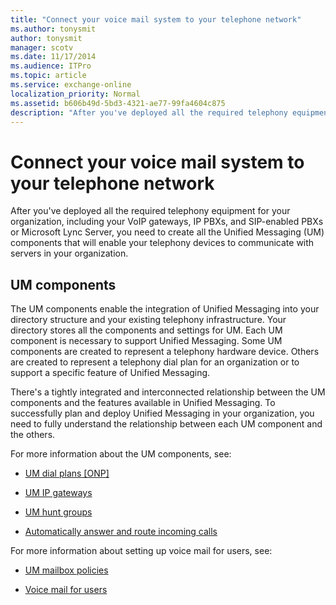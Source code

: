 ```yaml
---
title: "Connect your voice mail system to your telephone network"
ms.author: tonysmit
author: tonysmit
manager: scotv
ms.date: 11/17/2014
ms.audience: ITPro
ms.topic: article
ms.service: exchange-online
localization_priority: Normal
ms.assetid: b606b49d-5bd3-4321-ae77-99fa4604c875
description: "After you've deployed all the required telephony equipment for your organization, including your VoIP gateways, IP PBXs, and SIP-enabled PBXs or Microsoft Lync Server, you need to create all the Unified Messaging (UM) components that will enable your telephony devices to communicate with servers in your organization."
---
```


# Connect your voice mail system to your telephone network

After you've deployed all the required telephony equipment for your organization, including your VoIP gateways, IP PBXs, and SIP-enabled PBXs or Microsoft Lync Server, you need to create all the Unified Messaging (UM) components that will enable your telephony devices to communicate with servers in your organization. 
  
## UM components

The UM components enable the integration of Unified Messaging into your directory structure and your existing telephony infrastructure. Your directory stores all the components and settings for UM. Each UM component is necessary to support Unified Messaging. Some UM components are created to represent a telephony hardware device. Others are created to represent a telephony dial plan for an organization or to support a specific feature of Unified Messaging. 
  
There's a tightly integrated and interconnected relationship between the UM components and the features available in Unified Messaging. To successfully plan and deploy Unified Messaging in your organization, you need to fully understand the relationship between each UM component and the others.
  
For more information about the UM components, see:
  
- [UM dial plans [ONP]](um-dial-plans.md)
    
- [UM IP gateways](um-ip-gateways.md)
    
- [UM hunt groups](um-hunt-groups.md)
    
- [Automatically answer and route incoming calls](../../voice-mail-unified-messaging/automatically-answer-and-route-calls/automatically-answer-and-route-calls.md)
    
For more information about setting up voice mail for users, see:
  
- [UM mailbox policies](../../voice-mail-unified-messaging/set-up-voice-mail/um-mailbox-policies.md)
    
- [Voice mail for users](../../voice-mail-unified-messaging/set-up-voice-mail/voice-mail-for-users.md)
    

